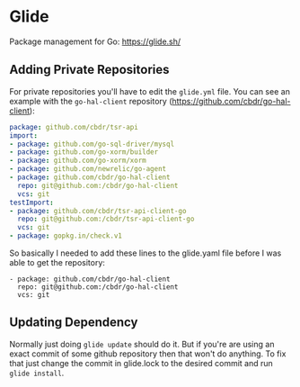Glide
=====

Package management for Go: https://glide.sh/

Adding Private Repositories
---------------------------

For private repositories you'll have to edit the `glide.yml` file. You can see
an example with the `go-hal-client` repository
(https://github.com/cbdr/go-hal-client):

```yaml
package: github.com/cbdr/tsr-api
import:
- package: github.com/go-sql-driver/mysql
- package: github.com/go-xorm/builder
- package: github.com/go-xorm/xorm
- package: github.com/newrelic/go-agent
- package: github.com/cbdr/go-hal-client
  repo: git@github.com:/cbdr/go-hal-client
  vcs: git
testImport:
- package: github.com/cbdr/tsr-api-client-go
  repo: git@github.com:/cbdr/tsr-api-client-go
  vcs: git
- package: gopkg.in/check.v1
```

So basically I needed to add these lines to the glide.yaml file before I was
able to get the repository:

```
- package: github.com/cbdr/go-hal-client
  repo: git@github.com:/cbdr/go-hal-client
  vcs: git
```

Updating Dependency
-------------------

Normally just doing `glide update` should do it. But if you're are using an
exact commit of some github repository then that won't do anything. To fix
that just change the commit in glide.lock to the desired commit and run `glide
install`.
